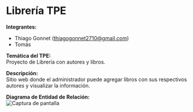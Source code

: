 # Librería TPE

**Integrantes:**  
- Thiago Gonnet (thiagogonnet2710@gmail.com)  
- Tomás  

**Temática del TPE:**  
Proyecto de Librería con autores y libros.

**Descripción:**  
Sitio web donde el administrador puede agregar libros con sus respectivos autores y visualizar la información.

**Diagrama de Entidad de Relación:**  
![Captura de pantalla](https://github.com/user-attachments/assets/6fd690a9-f9a3-45c6-957c-862c297694ff)
